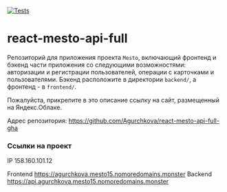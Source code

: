 [![Tests](https://github.com/yandex-praktikum/react-mesto-api-full-gha/actions/workflows/tests.yml/badge.svg)](https://github.com/Agurchkova/react-mesto-api-full-gha/actions/workflows/tests.yml)

# react-mesto-api-full

Репозиторий для приложения проекта `Mesto`, включающий фронтенд и бэкенд части приложения со следующими возможностями: авторизации и регистрации пользователей, операции с карточками и пользователями. Бэкенд расположите в директории `backend/`, а фронтенд - в `frontend/`.

Пожалуйста, прикрепите в это описание ссылку на сайт, размещенный на Яндекс.Облаке.

Адрес репозитория: https://github.com/Agurchkova/react-mesto-api-full-gha

### Ссылки на проект

IP 158.160.101.12

Frontend https://agurchkova.mesto15.nomoredomains.monster
Backend https://api.agurchkova.mesto15.nomoredomains.monster
